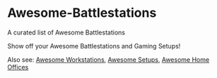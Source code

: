 # Awesome-Battlestations
A curated list of Awesome Battlestations

Show off your Awesome Battlestations and Gaming Setups!

Also see:
[Awesome Workstations](https://github.com/Felixjosemon/Awesome-Workstations), 
[Awesome Setups](https://github.com/Felixjosemon/Awesome-Setups), 
[Awesome Home Offices](https://github.com/Felixjosemon/Awesome-Home-Offices)

